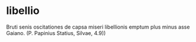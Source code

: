 # libellio
Bruti senis oscitationes de capsa miseri libellionis emptum plus minus asse Gaiano. (P. Papinius Statius, Silvae, 4.9))
